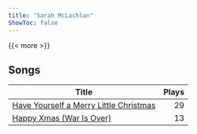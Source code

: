 ```yaml
---
title: "Sarah McLachlan"
ShowToc: false
---
```


{{< more >}}

## Songs
Title | Plays 
----- | -----: 
[Have Yourself a Merry Little Christmas](/songs/have-yourself-a-merry-little-christmas) | 29
[Happy Xmas (War Is Over)](/songs/happy-xmas-war-is-over) | 13

